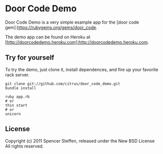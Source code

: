 Door Code Demo
==============

Door Code Demo is a very simple example app for the [door code gem]:https://rubygems.org/gems/door_code.

The demo app can be found on Heroku at [http://doorcodedemo.heroku.com]:http://doorcodedemo.heroku.com.


Try for yourself
----------------

To try the demo, just clone it, install dependences, and fire up your favorite rack server.

    git clone git://github.com/citrus/door_code_demo.git
    bundle install
    
    ruby app.rb 
    # or
    thin start
    # or
    unicorn
    


License
-------

Copyright (c) 2011 Spencer Steffen, released under the New BSD License All rights reserved.